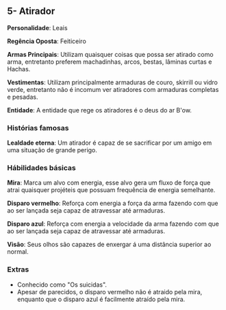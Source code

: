 ## 5- Atirador 

**Personalidade**: Leais 

**Regência Oposta**: Feiticeiro 

**Armas Principais**: Utilizam quaisquer coisas que possa ser atirado como arma, entretanto preferem machadinhas, arcos, bestas, lâminas curtas e Hachas. 

**Vestimentas**: Utilizam principalmente armaduras de couro, skirrill ou vidro verde, entretanto não é incomum ver atiradores com armaduras completas e pesadas.

**Entidade**: A entidade que rege os atiradores é o deus do ar B'ow.

### Histórias famosas

**Lealdade eterna**: Um atirador é capaz de se sacrificar por um amigo em uma situação de grande perigo.

### Hábilidades básicas
    
**Mira**: Marca um alvo com energia, esse alvo gera um fluxo de força que atrai quaisquer projéteis que possuam frequência de energia semelhante.

**Disparo vermelho**: Reforça com energia a força da arma fazendo com que ao ser lançada seja capaz de atravessar até armaduras.

**Disparo azul**: Reforça com energia a velocidade da arma fazendo com que ao ser lançada seja capaz de atravessar até armaduras.

**Visão**: Seus olhos são capazes de enxergar á uma distância superior ao normal.

### Extras

* Conhecido como "Os suicidas".
* Apesar de parecidos, o disparo vermelho não é atraido pela mira, enquanto que o disparo azul é facilmente atraído pela mira.
